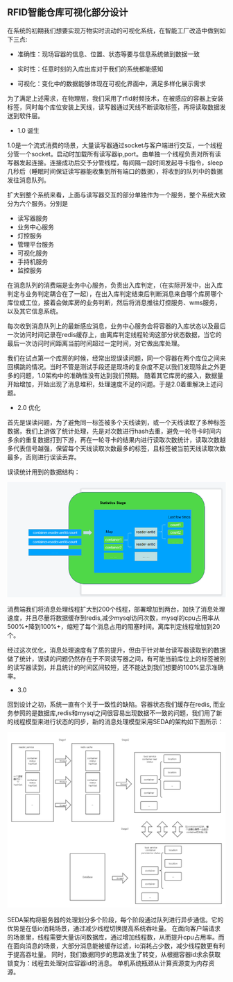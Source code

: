 ## RFID智能仓库可视化部分设计
在系统的初期我们想要实现万物实时流动的可视化系统，在智能工厂改造中做到如下三点:


* 准确性：现场容器的信息、位置、状态等要与信息系统做到数据一致

* 实时性：任意时刻的入库出库对于我们的系统都能感知

* 可视化：变化中的数据能够体现在可视化界面中，满足多样化展示需求

为了满足上述需求，在物理层，我们采用了rfid射频技术，在被感应的容器上安装标签，同时每个库位安装上天线，读写器通过天线不断读取标签，再将读取数据发送到软件层。

* 1.0 诞生

1.0是一个流式消费的场景，大量读写器通过socket与客户端进行交互，一个线程分管一个socket。启动时加载所有读写器ip,port。由单独一个线程负责对所有读写器发起连接。连接成功后交予分管线程，每间隔一段时间发起寻卡指令，sleep几秒后（睡眠时间保证读写器能收集到所有端口的数据），将收到的队列中的数据发往消息队列。

扩大到整个系统来看，上面与读写器交互的部分单独作为一个服务，整个系统大致分为六个服务。分别是
- 读写器服务
- 业务中心服务
- 灯控服务
- 管理平台服务
- 可视化服务
- 手持机服务
- 监控服务

在消息队列的消费端是业务中心服务，负责出入库判定，（在实际开发中，出入库判定与业务判定耦合在了一起），在出入库判定结束后判断消息来自哪个库房哪个库位或工位，接着会做库房的业务判断，然后将消息推往灯控服务、wms服务，以及其它信息系统。

每次收到消息队列上的最新感应消息，业务中心服务会将容器的入库状态以及最后一次访问时间记录在redis缓存上，由离库判定线程轮询这部分状态数据，当它的最后一次访问时间距离当前时间超过一定时间，对它做出库处理。


我们在试点第一个库房的时候，经常出现误读问题，同一个容器在两个库位之间来回横跳的情况。当时不管是测试手段还是现场的复杂度不足以我们发现除此之外更多的问题，1.0架构中的准确性没有达到我们预期。
随着其它库房的接入，数据量开始增加，开始出现了消息堆积，处理速度不足的问题。于是2.0着重解决上述问题。

* 2.0 优化

首先是误读问题，为了避免同一标签被多个天线读到，或一个天线读取了多种标签数据，我们上游做了统计处理，先是对次数进行hash去重，避免一轮寻卡时间内多余的重复数据打到下游，再在一轮寻卡的结果内进行读取次数统计，读取次数越多代表信号越强，保留每个天线读取次数最多的标签，且标签被当前天线读取次数最多，否则进行误读丢弃。

误读统计用到的数据结构：

![image](https://github.com/jyunchyou/Document/blob/main/2.png)

消费端我们将消息处理线程扩大到200个线程，部署增加到两台，加快了消息处理速度，并且尽量将数据缓存到redis,减少mysql访问次数，mysql的cpu占用率从500%+降到100%+，缩短了每个消息占用的阻塞时间。离库判定线程增加到20个。

经过这次优化，消息处理速度有了质的提升，但由于针对单台读写器读取到的数据做了统计，误读的问题仍然存在于不同读写器之间，有可能当前库位上的标签被别的读写器读到，并且统计的时间区间较短，还不能达到我们想要的100%显示准确率。

* 3.0

回到设计之初，系统一直有个关于一致性的缺陷。容器状态我们缓存在redis, 而业务参照的是数据库,redis和mysql之间很容易出现数据不一致的问题，我们用了新的线程模型来进行状态的同步，新的消息处理模型采用SEDA的架构如下图所示：

![image](https://github.com/jyunchyou/Document/blob/main/1.png)

SEDA架构将服务器的处理划分多个阶段，每个阶段通过队列进行异步通信。它的优势是在低io消耗场景，通过减少线程切换提高系统吞吐量。
在面向客户端请求的场景里，线程需要大量访问数据库，通过增加线程数，从而提升cpu占用率。而在面向消息的场景，大部分消息能被缓存过滤，io消耗占少数，减少线程数更有利于提高吞吐量。
同时，我们数据同步的思路发生了转变，从根据容器id求余获取锁变为：线程去处理对应容器id的消息。
单机系统瓶颈从计算资源变为内存资源。